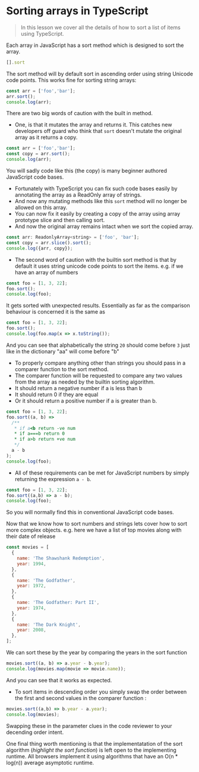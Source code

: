 # Sorting arrays in TypeScript
> In this lesson we cover all the details of how to sort a list of items using TypeScript.

Each array in JavaScript has a sort method which is designed to sort the array.

```js
[].sort
```
The sort method will by default sort in ascending order using string Unicode code points. This works fine for sorting string arrays:

```js
const arr = ['foo','bar'];
arr.sort();
console.log(arr);
```

There are two big words of caution with the built in method.
* One, is that it mutates the array and returns it. This catches new developers off guard who think that `sort` doesn't mutate the original array as it returns a copy.

```js
const arr = ['foo','bar'];
const copy = arr.sort();
console.log(arr);
```
You will sadly code like this (the copy) is many beginner authored JavaScript code bases.
*  Fortunately with TypeScript you can fix such code bases easily by annotating the array as a ReadOnly array of strings.
*  And now any mutating methods like this `sort` method will no longer be allowed on this array.
* You can now fix it easily by creating a copy of the array using array prototype slice and then calling sort.
* And now the original array remains intact when we sort the copied array.

```js
const arr: ReadonlyArray<string> = ['foo', 'bar'];
const copy = arr.slice().sort();
console.log({arr, copy});
```

* The second word of caution with the builtin sort method is that by default it uses string unicode code points to sort the items. e.g. if we have an array of numbers

```js
const foo = [1, 3, 22];
foo.sort();
console.log(foo);
```

It gets sorted with unexpected results. Essentially as far as the comparison behaviour is concerned it is the same as

```js
const foo = [1, 3, 22];
foo.sort();
console.log(foo.map(x => x.toString());
```

And you can see that alphabetically the string `20` should come before `3` just like in the dictionary "aa" will come before "b"

* To properly compare anything other than strings you should pass in a comparer function to the sort method.
* The comparer function will be requested to compare any two values from the array as needed by the builtin sorting algorithm.
* It should return a negative number if a is less than b
* It should return 0 if they are equal
* Or it should return a positive number if a is greater than b.

```js
const foo = [1, 3, 22];
foo.sort((a, b) =>
  /**
   * if a<b return -ve num
   * if a===b return 0
   * if a>b return +ve num
   */
  a - b
);
console.log(foo);
```

* All of these requirements can be met for JavaScript numbers by simply returning the expression `a - b`.

```js
const foo = [1, 3, 22];
foo.sort((a,b) => a - b);
console.log(foo);
```

So you will normally find this in conventional JavaScript code bases.

Now that we know how to sort numbers and strings lets cover how to sort more complex objects. e.g. here we have a list of top movies along with their date of release
```js
const movies = [
  {
    name: 'The Shawshank Redemption',
    year: 1994,
  },
  {
    name: 'The Godfather',
    year: 1972,
  },
  {
    name: 'The Godfather: Part II',
    year: 1974,
  },
  {
    name: 'The Dark Knight',
    year: 2008,
  },
];
```
We can sort these by the year by comparing the years in the sort function
```js
movies.sort((a, b) => a.year - b.year);
console.log(movies.map(movie => movie.name));
```
And you can see that it works as expected.

* To sort items in descending order you simply swap the order between the first and second values in the comparer function :

```js
movies.sort((a,b) => b.year - a.year);
console.log(movies);
```
Swapping these in the parameter clues in the code reviewer to your decending order intent.

One final thing worth mentioning is that the implementatation of the sort algorithm (_highlight the sort function_) is left open to the implementing runtime. All browsers implement it using algorithms that have an O(n * log(n)) average asymptotic runtime.
